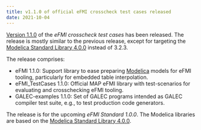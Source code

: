 ```yaml
---
title: v1.1.0 of official eFMI crosscheck test cases released
date: 2021-10-04
---
```


[Version 1.1.0](https://github.com/modelica/efmi-testcases/releases/tag/v1.1.0) of the _eFMI crosscheck test cases_ has been released. The release is mostly similar to the previous release, except for targeting the [Modelica Standard Library 4.0.0](https://github.com/modelica/ModelicaStandardLibrary) instead of 3.2.3.

The release comprises:

 * eFMI 1.1.0: Support library to ease preparing [Modelica](https://modelica.org/modelicalanguage.html) models for eFMI tooling, particularly for embedded table interpolation.
 * eFMI_TestCases 1.1.0: Official MAP eFMI library with test-scenarios for evaluating and crosschecking eFMI tooling.
 * GALEC-examples 1.1.0: Set of GALEC programs intended as GALEC compiler test suite, e.g., to test production code generators.

The release is for the upcoming _eFMI Standard 1.0.0_. The Modelica libraries are based on the [Modelica Standard Library 4.0.0](https://github.com/modelica/ModelicaStandardLibrary).